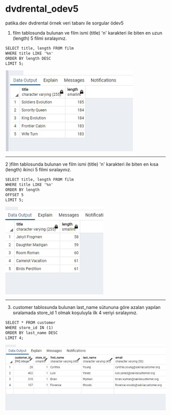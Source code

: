 # dvdrental_odev5
patika.dev dvdrental örnek veri tabanı ile sorgular ödev5

1) film tablosunda bulunan ve film ismi (title) 'n' karakteri ile biten en uzun (length) 5 filmi sıralayınız.
```
SELECT title, length FROM film
WHERE title LIKE '%n'
ORDER BY length DESC
LIMIT 5;
```
![1](sorgu_1.jpg)
***

2 )film tablosunda bulunan ve film ismi (title) 'n' karakteri ile biten en kısa (length) ikinci 5 filmi sıralayınız.
```
SELECT title, length FROM film
WHERE title LIKE '%n'
ORDER BY length
OFFSET 5
LIMIT 5;
```
![2](sorgu_2.jpg)
***

3) customer tablosunda bulunan last_name sütununa göre azalan yapılan sıralamada store_id 1 olmak koşuluyla ilk 4 veriyi sıralayınız.
```
SELECT * FROM customer
WHERE store_id IN (1)
ORDER BY last_name DESC
LIMIT 4;
```
![3](sorgu_3.jpg)